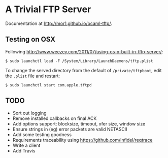 # A Trivial FTP Server

Documentation at <http://mor1.github.io/ocaml-tftp/>.

## Testing on OSX

Following
<http://www.weezey.com/2011/07/using-os-x-built-in-tftp-server/>:

    $ sudo launchctl load -F /System/Library/LaunchDaemons/tftp.plist

To change the served directory from the default of `/private/tftpboot`, edit the
`.plist` file and restart:

    $ sudo launchctl start com.apple.tftpd

## TODO

+ Sort out logging
+ Remove installed callbacks on final ACK
+ Add options support: blocksize, timeout, xfer size, window size
+ Ensure strings in (eg) error packets are valid NETASCII
+ Add some testing goodness
+ Requirements traceability using <https://github.com/infidel/reqtrace>
+ Write a client
+ Add Travis
